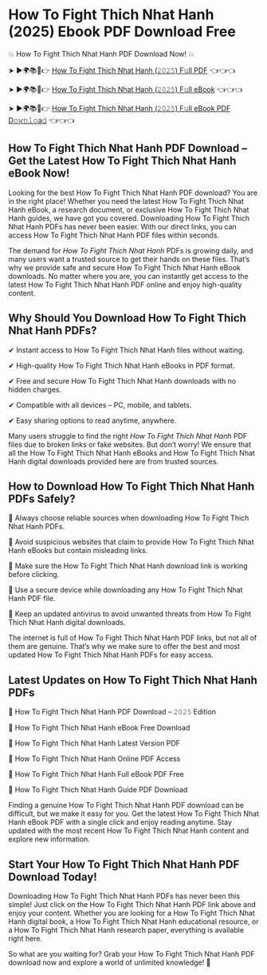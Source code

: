 # How To Fight Thich Nhat Hanh (2025) Ebook PDF Download Free

💥 How To Fight Thich Nhat Hanh PDF Download Now! 💥

➤ ►🌍📚📱👉 [How To Fight Thich Nhat Hanh (𝟸𝟶𝟸𝟻) F𝚞ll PDF](https://getpdf.xyz/how-to-fight-thich-nhat-hanh) 👈👈👈


➤ ►🌍📚📱👉 [How To Fight Thich Nhat Hanh (𝟸𝟶𝟸𝟻) F𝚞ll eBook](https://getpdf.xyz/how-to-fight-thich-nhat-hanh) 👈👈👈


➤ ►🌍📚📱👉 [How To Fight Thich Nhat Hanh (𝟸𝟶𝟸𝟻) F𝚞ll eBook PDF D𝚘𝚠𝚗𝚕𝚘a𝚍](https://getpdf.xyz/how-to-fight-thich-nhat-hanh) 👈👈👈


## How To Fight Thich Nhat Hanh PDF Download – Get the Latest How To Fight Thich Nhat Hanh eBook Now!

Looking for the best How To Fight Thich Nhat Hanh PDF download? You are in the right place! Whether you need the latest How To Fight Thich Nhat Hanh eBook, a research document, or exclusive How To Fight Thich Nhat Hanh guides, we have got you covered. Downloading How To Fight Thich Nhat Hanh PDFs has never been easier. With our direct links, you can access How To Fight Thich Nhat Hanh PDF files within seconds.

The demand for *How To Fight Thich Nhat Hanh* PDFs is growing daily, and many users want a trusted source to get their hands on these files. That’s why we provide safe and secure How To Fight Thich Nhat Hanh eBook downloads. No matter where you are, you can instantly get access to the latest How To Fight Thich Nhat Hanh PDF online and enjoy high-quality content.

## Why Should You Download How To Fight Thich Nhat Hanh PDFs?

✔ Instant access to How To Fight Thich Nhat Hanh files without waiting.

✔ High-quality How To Fight Thich Nhat Hanh eBooks in PDF format.

✔ Free and secure How To Fight Thich Nhat Hanh downloads with no hidden charges.

✔ Compatible with all devices – PC, mobile, and tablets.

✔ Easy sharing options to read anytime, anywhere.

Many users struggle to find the right *How To Fight Thich Nhat Hanh* PDF files due to broken links or fake websites. But don’t worry! We ensure that all the How To Fight Thich Nhat Hanh eBooks and How To Fight Thich Nhat Hanh digital downloads provided here are from trusted sources.

## How to Download How To Fight Thich Nhat Hanh PDFs Safely?

📌 Always choose reliable sources when downloading How To Fight Thich Nhat Hanh PDFs.

📌 Avoid suspicious websites that claim to provide How To Fight Thich Nhat Hanh eBooks but contain misleading links.

📌 Make sure the How To Fight Thich Nhat Hanh download link is working before clicking.

📌 Use a secure device while downloading any How To Fight Thich Nhat Hanh PDF file.

📌 Keep an updated antivirus to avoid unwanted threats from How To Fight Thich Nhat Hanh digital downloads.

The internet is full of How To Fight Thich Nhat Hanh PDF links, but not all of them are genuine. That’s why we make sure to offer the best and most updated How To Fight Thich Nhat Hanh PDFs for easy access.

## Latest Updates on How To Fight Thich Nhat Hanh PDFs

🔹 How To Fight Thich Nhat Hanh PDF Download – 𝟸𝟶𝟸𝟻 Edition

🔹 How To Fight Thich Nhat Hanh eBook Free Download

🔹 How To Fight Thich Nhat Hanh Latest Version PDF

🔹 How To Fight Thich Nhat Hanh Online PDF Access

🔹 How To Fight Thich Nhat Hanh Full eBook PDF Free

🔹 How To Fight Thich Nhat Hanh Guide PDF Download

Finding a genuine How To Fight Thich Nhat Hanh PDF download can be difficult, but we make it easy for you. Get the latest How To Fight Thich Nhat Hanh eBook PDF with a single click and enjoy reading anytime. Stay updated with the most recent How To Fight Thich Nhat Hanh content and explore new information.

## Start Your How To Fight Thich Nhat Hanh PDF Download Today!

Downloading How To Fight Thich Nhat Hanh PDFs has never been this simple! Just click on the How To Fight Thich Nhat Hanh PDF link above and enjoy your content. Whether you are looking for a How To Fight Thich Nhat Hanh digital book, a How To Fight Thich Nhat Hanh educational resource, or a How To Fight Thich Nhat Hanh research paper, everything is available right here.

So what are you waiting for? Grab your How To Fight Thich Nhat Hanh PDF download now and explore a world of unlimited knowledge! 🚀